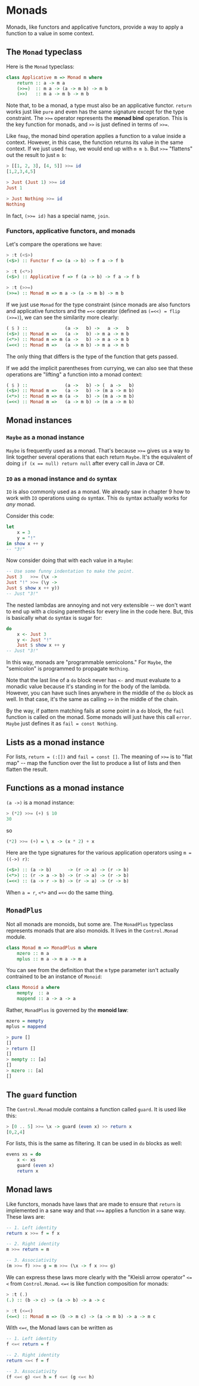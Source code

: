 # Monads

Monads, like functors and applicative functors, provide a way to apply a function to a value in some context.

## The `Monad` typeclass

Here is the `Monad` typeclass:

```hs
class Applicative m => Monad m where
    return :: a -> m a
    (>>=)  :: m a -> (a -> m b) -> m b
    (>>)   :: m a -> m b -> m b
```

Note that, to be a monad, a type must also be an applicative functor.
`return` works just like `pure` and even has the same signature except for the type constraint.
The `>>=` operator represents the **monad bind** operation.
This is the key function for monads, and `>>` is just defined in terms of `>>=`.

Like `fmap`, the monad bind operation applies a function to a value inside a context.
However, in this case, the function returns its value in the same context.
If we just used `fmap`, we would end up with `m m b`.
But `>>=` "flattens" out the result to just `m b`:

```hs
> [[1, 2, 3], [4, 5]] >>= id
[1,2,3,4,5]

> Just (Just 1) >>= id
Just 1

> Just Nothing >>= id
Nothing
```

In fact, `(>>= id)` has a special name, `join`.

### Functors, applicative functors, and monads

Let's compare the operations we have:

```hs
> :t (<$>)
(<$>) :: Functor f => (a -> b) -> f a -> f b

> :t (<*>)
(<$>) :: Applicative f => f (a -> b) -> f a -> f b

> :t (>>=)
(>>=) :: Monad m => m a -> (a -> m b) -> m b
```

If we just use `Monad` for the type constraint (since monads are also functors and applicative functors and the `=<<` operator (defined as `(=<<) = flip (>>=)`), we can see the similarity more clearly:

```hs
( $ ) ::              (a ->   b) ->   a ->   b
(<$>) :: Monad m =>   (a ->   b) -> m a -> m b
(<*>) :: Monad m => m (a ->   b) -> m a -> m b
(=<<) :: Monad m =>   (a -> m b) -> m a -> m b
```

The only thing that differs is the type of the function that gets passed.

If we add the implicit parentheses from currying, we can also see that these operations are "lifting" a function into a monad context:

```hs
( $ ) ::              (a ->   b) -> (  a ->   b)
(<$>) :: Monad m =>   (a ->   b) -> (m a -> m b)
(<*>) :: Monad m => m (a ->   b) -> (m a -> m b)
(=<<) :: Monad m =>   (a -> m b) -> (m a -> m b)
```

## Monad instances

### `Maybe` as a monad instance

`Maybe` is frequently used as a monad.
That's because `>>=` gives us a way to link together several operations that each return `Maybe`.
It's the equivalent of doing `if (x == null) return null` after every call in Java or C#.

### `IO` as a monad instance and `do` syntax

`IO` is also commonly used as a monad.
We already saw in chapter 9 how to work with `IO` operations using `do` syntax.
This `do` syntax actually works for *any* monad.

Consider this code:

```hs
let
    x = 3
    y = "!"
in show x ++ y
-- "3!"
```

Now consider doing that with each value in a `Maybe`:

```hs
-- Use some funny indentation to make the point.
Just 3   >>= (\x ->
Just "!" >>= (\y ->
Just $ show x ++ y))
-- Just "3!"
```

The nested lambdas are annoying and not very extensible -- we don't want to end up with a closing parenthesis for every line in the code here.
But, this is basically what `do` syntax is sugar for:

```hs
do
    x <- Just 3
    y <- Just "!"
    Just $ show x ++ y
-- Just "3!"
```

In this way, monads are "programmable semicolons."
For `Maybe`, the "semicolon" is programmed to propagate `Nothing`.

Note that the last line of a `do` block never has `<-` and must evaluate to a monadic value because it's standing in for the body of the lambda.
However, you can have such lines anywhere in the middle of the `do` block as well.
In that case, it's the same as calling `>>` in the middle of the chain.

By the way, if pattern matching fails at some point in a `do` block, the `fail` function is called on the monad.
Some monads will just have this call `error`.
`Maybe` just defines it as `fail = const Nothing`.

## Lists as a monad instance

For lists, `return = (:[])` and `fail = const []`.
The meaning of `>>=` is to "flat map" -- map the function over the list to produce a list of lists and then flatten the result.

## Functions as a monad instance

`(a ->)` is a monad instance:

```hs
> (*2) >>= (+) $ 10
30
```

so

```hs
(*2) >>= (+) = \ x -> (x * 2) + x
```

Here are the type signatures for the various application operators using `m = ((->) r)`:

```hs
(<$>) :: (a -> b)      -> (r -> a) -> (r -> b)
(<*>) :: (r -> a -> b) -> (r -> a) -> (r -> b)
(=<<) :: (a -> r -> b) -> (r -> a) -> (r -> b)
```

When `a = r`, `<*>` and `=<<` do the same thing.

## `MonadPlus`

Not all monads are monoids, but some are.
The `MonadPlus` typeclass represents monads that are also monoids.
It lives in the `Control.Monad` module.

```hs
class Monad m => MonadPlus m where
    mzero :: m a
    mplus :: m a -> m a -> m a
```

You can see from the definition that the `m` type parameter isn't actually contrained to be an instance of `Monoid`:

```hs
class Monoid a where
    mempty  :: a
    mappend :: a -> a -> a
```

Rather, `MonadPlus` is governed by the **monoid law**:

```hs
mzero = mempty
mplus = mappend
```

```hs
> pure []
[]
> return []
[]
> mempty :: [a]
[]
> mzero :: [a]
[]
```

## The `guard` function

The `Control.Monad` module contains a function called `guard`.
It is used like this:

```hs
> [0 .. 5] >>= \x -> guard (even x) >> return x
[0,2,4]
```

For lists, this is the same as filtering.
It can be used in `do` blocks as well:


```hs
evens xs = do
    x <- xs
    guard (even x)
    return x
```

## Monad laws

Like functors, monads have laws that are made to ensure that `return` is implemented in a sane way and that `>>=` applies a function in a sane way.
These laws are:

```hs
-- 1. Left identity
return x >>= f = f x

-- 2. Right identity
m >>= return = m

-- 3. Associativity
(m >>= f) >>= g = m >>= (\x -> f x >>= g)
```

We can express these laws more clearly with the "Kleisli arrow operator" `<=<` from `Control.Monad`.
`<=<` is like function composition for monads:

```hs
> :t (.)
(.) :: (b -> c) -> (a -> b) -> a -> c

> :t (<=<)
(<=<) :: Monad m => (b -> m c) -> (a -> m b) -> a -> m c
```

With `<=<`, the Monad laws can be written as

```hs
-- 1. Left identity
f <=< return = f

-- 2. Right identity
return <=< f = f

-- 3. Associativity
(f <=< g) <=< h = f <=< (g <=< h)
```